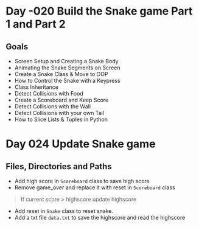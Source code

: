 # Day -020 Build the Snake game Part 1 and Part 2
## Goals
- Screen Setup and Creating a Snake Body 
- Animating the Snake Segments on Screen 
- Create a Snake Class & Move to OOP 
- How to Control the Snake with a Keypress
- Class Inheritance
- Detect Collisions with Food 
- Create a Scoreboard and Keep Score
- Detect Collisions with the Wall 
- Detect Collisions with your own Tail 
- How to Slice Lists & Tuples in Python

# Day 024 Update Snake game
## Files, Directories and Paths
- Add high score in `Scoreboard` class to save high score
- Remove  game_over and replace it with reset in `Scoreboard` class
> If current score > highscore update highscore
- Add reset in `Snake` class to reset snake.
- Add a txt file `data.txt` to save the highscore and read the highscore


